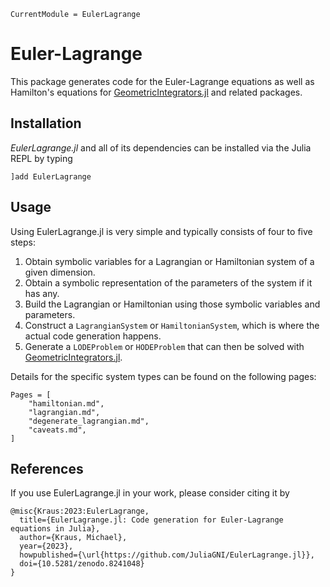 ```@meta
CurrentModule = EulerLagrange
```

# Euler-Lagrange

This package generates code for the Euler-Lagrange equations as well as Hamilton's equations for [GeometricIntegrators.jl](https://github.com/JuliaGNI/GeometricIntegrators.jl) and related packages.


## Installation

*EulerLagrange.jl* and all of its dependencies can be installed via the Julia REPL by typing 
```
]add EulerLagrange
```

## Usage

Using EulerLagrange.jl is very simple and typically consists of four to five steps:

1) Obtain symbolic variables for a Lagrangian or Hamiltonian system of a given dimension.
2) Obtain a symbolic representation of the parameters of the system if it has any.
3) Build the Lagrangian or Hamiltonian using those symbolic variables and parameters.
4) Construct a `LagrangianSystem` or `HamiltonianSystem`, which is where the actual code generation happens.
5) Generate a `LODEProblem` or `HODEProblem` that can then be solved with [GeometricIntegrators.jl](https://github.com/JuliaGNI/GeometricIntegrators.jl).

Details for the specific system types can be found on the following pages:

```@contents
Pages = [
    "hamiltonian.md",
    "lagrangian.md",
    "degenerate_lagrangian.md",
    "caveats.md",
]
```


## References

If you use EulerLagrange.jl in your work, please consider citing it by

```
@misc{Kraus:2023:EulerLagrange,
  title={EulerLagrange.jl: Code generation for Euler-Lagrange equations in Julia},
  author={Kraus, Michael},
  year={2023},
  howpublished={\url{https://github.com/JuliaGNI/EulerLagrange.jl}},
  doi={10.5281/zenodo.8241048}
}
```
